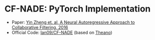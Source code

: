 # CF-NADE: PyTorch Implementation
- Paper: [Yin Zheng et. al, A Neural Autoregressive Approach to Collaborative Filtering, 2016](https://arxiv.org/abs/1605.09477)
- Official Code: [Ian09/CF-NADE](https://github.com/Ian09/CF-NADE) (based on [Theano](https://pypi.org/project/Theano/))

